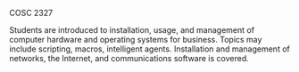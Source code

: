 COSC 2327

Students are introduced to installation, usage, and management of computer hardware and operating systems for business.
Topics may include scripting, macros, intelligent agents.
Installation and management of networks, the Internet, and communications software is covered.
